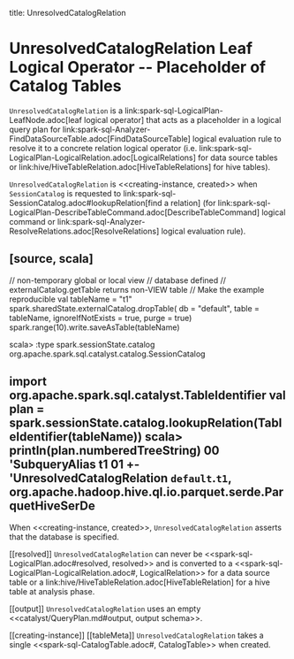 title: UnresolvedCatalogRelation

# UnresolvedCatalogRelation Leaf Logical Operator -- Placeholder of Catalog Tables

`UnresolvedCatalogRelation` is a link:spark-sql-LogicalPlan-LeafNode.adoc[leaf logical operator] that acts as a placeholder in a logical query plan for link:spark-sql-Analyzer-FindDataSourceTable.adoc[FindDataSourceTable] logical evaluation rule to resolve it to a concrete relation logical operator (i.e. link:spark-sql-LogicalPlan-LogicalRelation.adoc[LogicalRelations] for data source tables or link:hive/HiveTableRelation.adoc[HiveTableRelations] for hive tables).

`UnresolvedCatalogRelation` is <<creating-instance, created>> when `SessionCatalog` is requested to link:spark-sql-SessionCatalog.adoc#lookupRelation[find a relation] (for link:spark-sql-LogicalPlan-DescribeTableCommand.adoc[DescribeTableCommand] logical command or link:spark-sql-Analyzer-ResolveRelations.adoc[ResolveRelations] logical evaluation rule).

[source, scala]
----
// non-temporary global or local view
// database defined
// externalCatalog.getTable returns non-VIEW table
// Make the example reproducible
val tableName = "t1"
spark.sharedState.externalCatalog.dropTable(
  db = "default",
  table = tableName,
  ignoreIfNotExists = true,
  purge = true)
spark.range(10).write.saveAsTable(tableName)

scala> :type spark.sessionState.catalog
org.apache.spark.sql.catalyst.catalog.SessionCatalog

import org.apache.spark.sql.catalyst.TableIdentifier
val plan = spark.sessionState.catalog.lookupRelation(TableIdentifier(tableName))
scala> println(plan.numberedTreeString)
00 'SubqueryAlias t1
01 +- 'UnresolvedCatalogRelation `default`.`t1`, org.apache.hadoop.hive.ql.io.parquet.serde.ParquetHiveSerDe
----

When <<creating-instance, created>>, `UnresolvedCatalogRelation` asserts that the database is specified.

[[resolved]]
`UnresolvedCatalogRelation` can never be <<spark-sql-LogicalPlan.adoc#resolved, resolved>> and is converted to a <<spark-sql-LogicalPlan-LogicalRelation.adoc#, LogicalRelation>> for a data source table or a link:hive/HiveTableRelation.adoc[HiveTableRelation] for a hive table at analysis phase.

[[output]]
`UnresolvedCatalogRelation` uses an empty <<catalyst/QueryPlan.md#output, output schema>>.

[[creating-instance]]
[[tableMeta]]
`UnresolvedCatalogRelation` takes a single <<spark-sql-CatalogTable.adoc#, CatalogTable>> when created.

